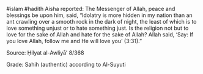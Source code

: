 #islam #hadith 
Aisha reported: The Messenger of Allah, peace and blessings be upon him, said, “Idolatry is more hidden in my nation than an ant crawling over a smooth rock in the dark of night, the least of which is to love something unjust or to hate something just. Is the religion not but to love for the sake of Allah and hate for the sake of Allah? Allah said, ‘Say: If you love Allah, follow me and He will love you’ (3:31).”

Source: Ḥilyat al-Awliyā’ 8/368

Grade: Sahih (authentic) according to Al-Suyuti